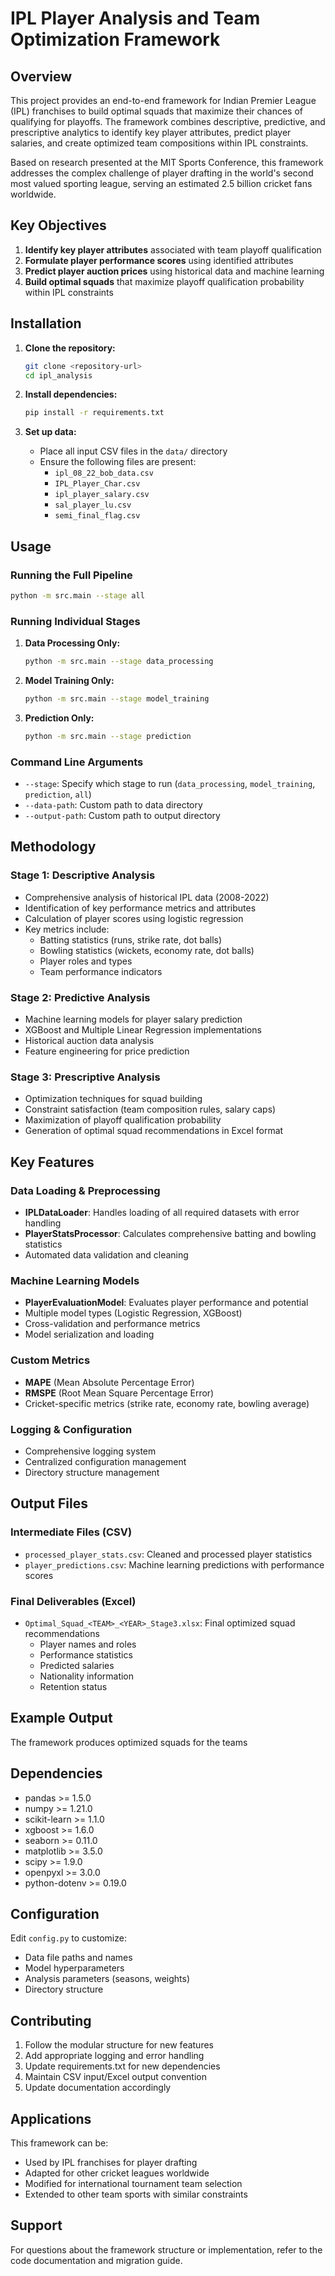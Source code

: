 # IPL Player Analysis and Team Optimization Framework

## Overview

This project provides an end-to-end framework for Indian Premier League (IPL) franchises to build optimal squads that maximize their chances of qualifying for playoffs. The framework combines descriptive, predictive, and prescriptive analytics to identify key player attributes, predict player salaries, and create optimized team compositions within IPL constraints.

Based on research presented at the MIT Sports Conference, this framework addresses the complex challenge of player drafting in the world's second most valued sporting league, serving an estimated 2.5 billion cricket fans worldwide.

## Key Objectives

1. **Identify key player attributes** associated with team playoff qualification
2. **Formulate player performance scores** using identified attributes
3. **Predict player auction prices** using historical data and machine learning
4. **Build optimal squads** that maximize playoff qualification probability within IPL constraints


## Installation

1. **Clone the repository:**
   ```bash
   git clone <repository-url>
   cd ipl_analysis
   ```

2. **Install dependencies:**
   ```bash
   pip install -r requirements.txt
   ```

3. **Set up data:**
   - Place all input CSV files in the `data/` directory
   - Ensure the following files are present:
     - `ipl_08_22_bob_data.csv`
     - `IPL_Player_Char.csv`
     - `ipl_player_salary.csv`
     - `sal_player_lu.csv`
     - `semi_final_flag.csv`

## Usage

### Running the Full Pipeline

```bash
python -m src.main --stage all
```

### Running Individual Stages

1. **Data Processing Only:**
   ```bash
   python -m src.main --stage data_processing
   ```

2. **Model Training Only:**
   ```bash
   python -m src.main --stage model_training
   ```

3. **Prediction Only:**
   ```bash
   python -m src.main --stage prediction
   ```

### Command Line Arguments

- `--stage`: Specify which stage to run (`data_processing`, `model_training`, `prediction`, `all`)
- `--data-path`: Custom path to data directory
- `--output-path`: Custom path to output directory

## Methodology

### Stage 1: Descriptive Analysis
- Comprehensive analysis of historical IPL data (2008-2022)
- Identification of key performance metrics and attributes
- Calculation of player scores using logistic regression
- Key metrics include:
  - Batting statistics (runs, strike rate, dot balls)
  - Bowling statistics (wickets, economy rate, dot balls)
  - Player roles and types
  - Team performance indicators

### Stage 2: Predictive Analysis
- Machine learning models for player salary prediction
- XGBoost and Multiple Linear Regression implementations
- Historical auction data analysis
- Feature engineering for price prediction

### Stage 3: Prescriptive Analysis
- Optimization techniques for squad building
- Constraint satisfaction (team composition rules, salary caps)
- Maximization of playoff qualification probability
- Generation of optimal squad recommendations in Excel format

## Key Features

### Data Loading & Preprocessing
- **IPLDataLoader**: Handles loading of all required datasets with error handling
- **PlayerStatsProcessor**: Calculates comprehensive batting and bowling statistics
- Automated data validation and cleaning

### Machine Learning Models
- **PlayerEvaluationModel**: Evaluates player performance and potential
- Multiple model types (Logistic Regression, XGBoost)
- Cross-validation and performance metrics
- Model serialization and loading

### Custom Metrics
- **MAPE** (Mean Absolute Percentage Error)
- **RMSPE** (Root Mean Square Percentage Error)
- Cricket-specific metrics (strike rate, economy rate, bowling average)

### Logging & Configuration
- Comprehensive logging system
- Centralized configuration management
- Directory structure management

## Output Files

### Intermediate Files (CSV)
- `processed_player_stats.csv`: Cleaned and processed player statistics
- `player_predictions.csv`: Machine learning predictions with performance scores

### Final Deliverables (Excel)
- `Optimal_Squad_<TEAM>_<YEAR>_Stage3.xlsx`: Final optimized squad recommendations
  - Player names and roles
  - Performance statistics
  - Predicted salaries
  - Nationality information
  - Retention status

## Example Output

The framework produces optimized squads for the teams

## Dependencies

- pandas >= 1.5.0
- numpy >= 1.21.0
- scikit-learn >= 1.1.0
- xgboost >= 1.6.0
- seaborn >= 0.11.0
- matplotlib >= 3.5.0
- scipy >= 1.9.0
- openpyxl >= 3.0.0
- python-dotenv >= 0.19.0

## Configuration

Edit `config.py` to customize:
- Data file paths and names
- Model hyperparameters
- Analysis parameters (seasons, weights)
- Directory structure

## Contributing

1. Follow the modular structure for new features
2. Add appropriate logging and error handling
3. Update requirements.txt for new dependencies
4. Maintain CSV input/Excel output convention
5. Update documentation accordingly

## Applications

This framework can be:
- Used by IPL franchises for player drafting
- Adapted for other cricket leagues worldwide
- Modified for international tournament team selection
- Extended to other team sports with similar constraints

## Support

For questions about the framework structure or implementation, refer to the code documentation and migration guide.
